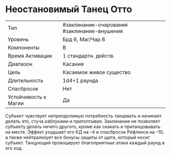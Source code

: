 
# Неостановимый Танец Отто

|                      |                                             |
| -------------------- | ------------------------------------------- |
| Тип                  | #заклинание-очарования #заклинание-внушения | 
| Уровень              | Брд 6, Маг/Чар 8                            |
| Компоненты           | В                                           |
| Время Активации      | 1 стандартн. действ.                        |
| Диапазон             | Касание                                     |
| Цель                 | Касаемое живое существо                     |
| Длительность         | 1d4+1 раунда                                |
| Спасбросок           | Нет                                         |
| Устойчивость к Магии | Да                                          |

Субъект чувствует непреодолимую потребность танцевать и начинает делать это, стуча каблуками и притоптывая. Заклинание не позволяет субъекту делать ничего другого, кроме как скакать и пританцовывать на месте. Эффект ухудшает его КД на –4 и спасбросок Рефлекса на –10, а также нейтрализует все бонусы защиты от щита, который носит субъект. Танцующий провоцирует благоприятные атаки каждый раунд в его ход.